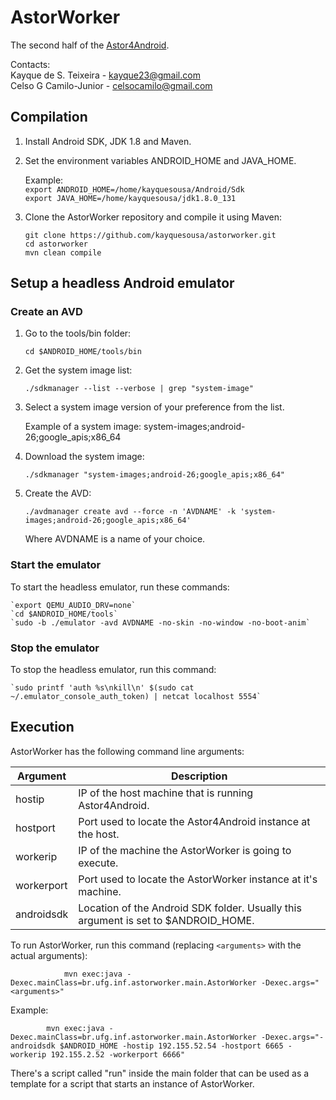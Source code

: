 # AstorWorker
The second half of the [Astor4Android](https://github.com/kayquesousa/astor4android).

Contacts:  
Kayque de S. Teixeira - kayque23@gmail.com  
Celso G Camilo-Junior - celsocamilo@gmail.com  

## Compilation

1. Install Android SDK, JDK 1.8 and Maven.

2. Set the environment variables ANDROID_HOME and JAVA_HOME.  
	
	Example:  
	`export ANDROID_HOME=/home/kayquesousa/Android/Sdk`  
	`export JAVA_HOME=/home/kayquesousa/jdk1.8.0_131`  

3. Clone the AstorWorker repository and compile it using Maven:
	
	`git clone https://github.com/kayquesousa/astorworker.git`  
	`cd astorworker`  
	`mvn clean compile`  

## Setup a headless Android emulator

### Create an AVD

1. Go to the tools/bin folder:

	`cd $ANDROID_HOME/tools/bin`  

2. Get the system image list:

	`./sdkmanager --list --verbose | grep "system-image"`  

3. Select a system image version of your preference from the list.

	Example of a system image:  system-images;android-26;google_apis;x86_64 

4. Download the system image:

	`./sdkmanager "system-images;android-26;google_apis;x86_64"`   

5. Create the AVD:

	`./avdmanager create avd --force -n 'AVDNAME' -k 'system-images;android-26;google_apis;x86_64'`

	Where AVDNAME is a name of your choice.

### Start the emulator

To start the headless emulator, run these commands:

	`export QEMU_AUDIO_DRV=none`  
	`cd $ANDROID_HOME/tools`  
	`sudo -b ./emulator -avd AVDNAME -no-skin -no-window -no-boot-anim`  

### Stop the emulator

To stop the headless emulator, run this command:

	`sudo printf 'auth %s\nkill\n' $(sudo cat ~/.emulator_console_auth_token) | netcat localhost 5554`


## Execution 

AstorWorker has the following command line arguments:

| Argument | Description |
| --- | --- |
| hostip | IP of the host machine that is running Astor4Android. | 
| hostport | Port used to locate the Astor4Android instance at the host. |
| workerip | IP of the machine the AstorWorker is going to execute. |
| workerport | Port used to locate the AstorWorker instance at it's machine. |
| androidsdk | Location of the Android SDK folder. Usually this argument is set to $ANDROID_HOME. |

To run AstorWorker, run this command (replacing `<arguments>` with the actual arguments):

   				mvn exec:java -Dexec.mainClass=br.ufg.inf.astorworker.main.AstorWorker -Dexec.args="<arguments>"  

   Example:  

			mvn exec:java -Dexec.mainClass=br.ufg.inf.astorworker.main.AstorWorker -Dexec.args="-androidsdk $ANDROID_HOME -hostip 192.155.52.54 -hostport 6665 -workerip 192.155.2.52 -workerport 6666"

There's a script called "run" inside the main folder that can be used as a template for a script that starts an instance of AstorWorker.
  





